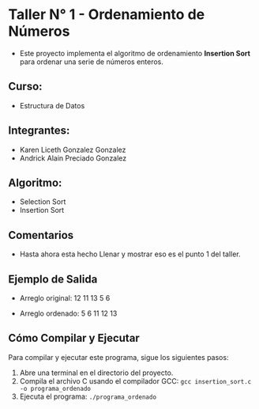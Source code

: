 # Taller N° 1 - Ordenamiento de Números
- Este proyecto implementa el algoritmo de ordenamiento **Insertion Sort** para ordenar una serie de números enteros.

## Curso: 
- Estructura de Datos

## Integrantes:
- Karen Liceth Gonzalez Gonzalez
- Andrick Alain Preciado Gonzalez

## Algoritmo: 
- Selection Sort
- Insertion Sort

## Comentarios
- Hasta ahora esta hecho Llenar y mostrar eso es el punto 1 del taller.

## Ejemplo de Salida
- Arreglo original:
12 11 13 5 6

- Arreglo ordenado:
5 6 11 12 13

## Cómo Compilar y Ejecutar

Para compilar y ejecutar este programa, sigue los siguientes pasos:

1.  Abre una terminal en el directorio del proyecto.
2.  Compila el archivo C usando el compilador GCC:
    `gcc insertion_sort.c -o programa_ordenado`
3.  Ejecuta el programa:
    `./programa_ordenado`